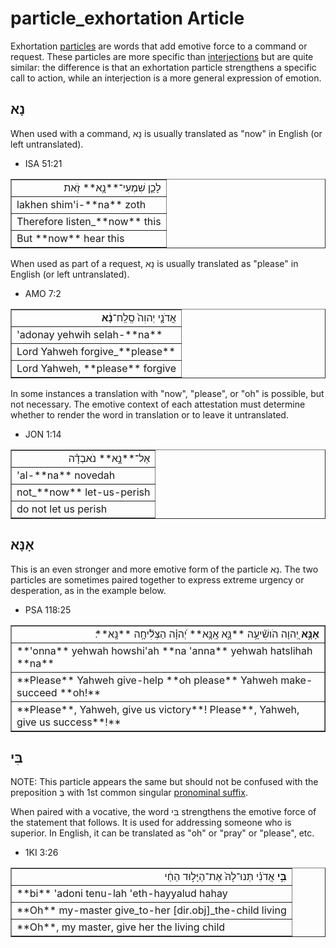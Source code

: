 # particle_exhortation Article
Exhortation [particles](https://git.door43.org/Door43/en-uhg/src/master/content/particle/02.md) are words that add emotive force to a command or request.  These particles are more specific than [interjections](https://git.door43.org/Door43/en-uhg/src/master/content/particle_interjection/02.md) but are quite similar: the difference is that an exhortation particle strengthens a specific call to action, while an interjection is a more general expression of emotion. 

## נָא
When used with a command, נָא is usually translated as "now" in English (or left untranslated).

* ISA 51:21
<table border="1" class="docutils">
<colgroup>
<col width="100%" />
</colgroup>
<tbody valign="top">
<tr class="row-odd" align="right"><td>לָכֵ֛ן שִׁמְעִי־**נָ֥א** זֹ֖את</td>
</tr>
<tr class="row-even"><td>lakhen shim'i-**na** zoth</td>
</tr>
<tr class="row-odd"><td>Therefore listen_**now** this</td>
</tr>
<tr class="row-even"><td>But **now** hear this</td>
</tr>
</tbody>
</table>

When used as part of a request, נָא is usually translated as "please" in English (or left untranslated).

* AMO 7:2
<table border="1" class="docutils">
<colgroup>
<col width="100%" />
</colgroup>
<tbody valign="top">
<tr class="row-odd" align="right"><td>אֲדֹנָ֤י יְהוִה֙ סְֽלַֽח־<b>נָ֔א</b></td>
</tr>
<tr class="row-even"><td>'adonay yehwih selah-**na**</td>
</tr>
<tr class="row-odd"><td>Lord Yahweh forgive_**please**</td>
</tr>
<tr class="row-even"><td>Lord Yahweh, **please** forgive</td>
</tr>
</tbody>
</table>

In some instances a translation with "now", "please", or "oh" is possible, but not necessary. The emotive context of each attestation must determine whether to render the word in translation or to leave it untranslated.

* JON 1:14
<table border="1" class="docutils">
<colgroup>
<col width="100%" />
</colgroup>
<tbody valign="top">
<tr class="row-odd" align="right"><td>אַל־**נָ֣א** נֹאבְדָ֗ה</td>
</tr>
<tr class="row-even"><td>'al-**na** novedah</td>
</tr>
<tr class="row-odd"><td>not_**now** let-us-perish</td>
</tr>
<tr class="row-even"><td>do not let us perish</td>
</tr>
</tbody>
</table>

## אָנָּא

This is an even stronger and more emotive form of the particle נָא.  The two particles are sometimes paired together to express extreme urgency or desperation, as in the example below. 

* PSA 118:25
<table border="1" class="docutils">
<colgroup>
<col width="100%" />
</colgroup>
<tbody valign="top">
<tr class="row-odd" align="right"><td><b>אָנָּ֣א</b> יְ֭הוָה הֹושִׁ֘יעָ֥ה **נָּ֑א אָֽנָּ֥א** יְ֝הוָ֗ה הַצְלִ֘יחָ֥ה **נָּֽא**׃</td>
</tr>
<tr class="row-even"><td>**'onna** yehwah howshi'ah **na 'anna** yehwah hatslihah **na**</td>
</tr>
<tr class="row-odd"><td>**Please** Yahweh give-help **oh please** Yahweh make-succeed **oh!**</td>
</tr>
<tr class="row-even"><td>**Please**, Yahweh, give us victory**! Please**, Yahweh, give us success**!**</td>
</tr>
</tbody>
</table>

## בִּי

NOTE: This particle appears the same but should not be confused with the preposition בְּ with 1st common singular [pronominal suffix](https://git.door43.org/Door43/en-uhg/src/master/content/suffix_pronominal/02.md).

When paired with a vocative, the word בִּי strengthens the emotive force of the statement that follows. It is used for addressing someone who is superior.  In English, it can be translated as "oh" or "pray" or "please", etc.

* 1KI 3:26
<table border="1" class="docutils">
<colgroup>
<col width="100%" />
</colgroup>
<tbody valign="top">
<tr class="row-odd" align="right"><td><b>בִּ֣י</b> אֲדֹנִ֗י תְּנוּ־לָהּ֙ אֶת־הַיָּל֣וּד הַחַ֔י</td>
</tr>
<tr class="row-even"><td>**bi** 'adoni tenu-lah 'eth-hayyalud hahay</td>
</tr>
<tr class="row-odd"><td>**Oh** my-master give_to-her [dir.obj]_the-child living</td>
</tr>
<tr class="row-even"><td>**Oh**, my master, give her the living child</td>
</tr>
</tbody>
</table>
